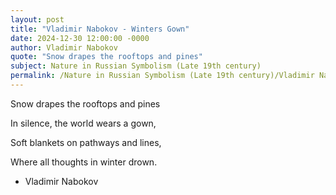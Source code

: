 ```yaml
---
layout: post
title: "Vladimir Nabokov - Winters Gown"
date: 2024-12-30 12:00:00 -0000
author: Vladimir Nabokov
quote: "Snow drapes the rooftops and pines"
subject: Nature in Russian Symbolism (Late 19th century)
permalink: /Nature in Russian Symbolism (Late 19th century)/Vladimir Nabokov/Vladimir Nabokov - Winters Gown
---
```


Snow drapes the rooftops and pines

In silence, the world wears a gown,

Soft blankets on pathways and lines,

Where all thoughts in winter drown.


- Vladimir Nabokov
